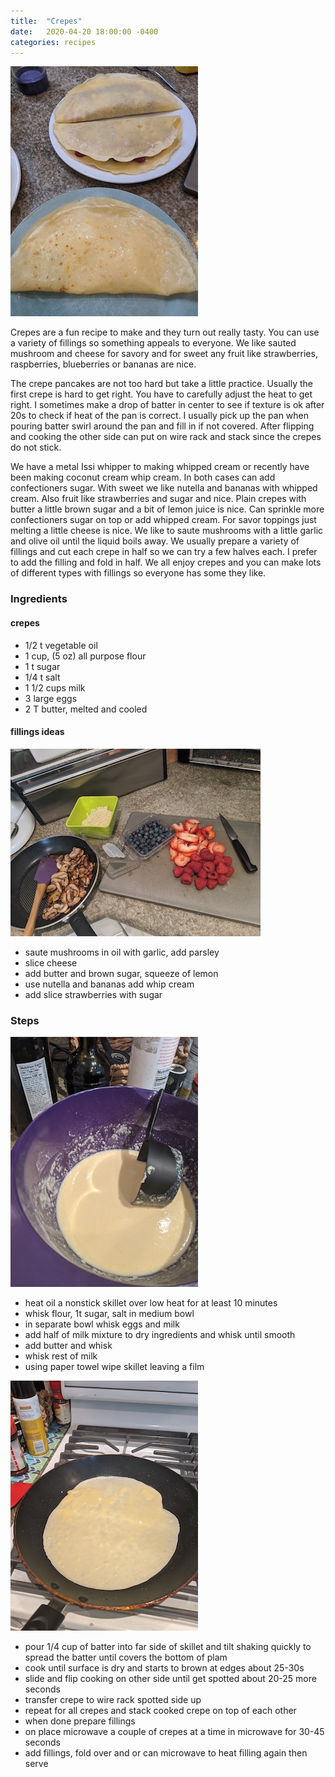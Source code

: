 ```yaml
---
title:  "Crepes"
date:   2020-04-20 18:00:00 -0400
categories: recipes
---
```


![Crepes](/assets/images/crepes.jpg)

Crepes are a fun recipe to make and they turn out really tasty.  You can use a variety of fillings so something appeals to everyone.
We like sauted mushroom and cheese for savory and for sweet any fruit like strawberries, raspberries, blueberries or bananas are nice.

The crepe pancakes are not too hard but take a little practice.  Usually the first crepe is hard to get right.  You have to carefully adjust
the heat to get right.  I sometimes make a drop of batter in center to see if texture is ok after 20s to check if heat of
the pan is correct.  I usually pick up the pan when pouring batter swirl around the pan and fill in if not covered.  After
flipping and cooking the other side can put on wire rack and stack since the crepes do not stick.  

We have a metal Issi whipper to making whipped cream or recently have been making coconut cream whip cream.  In both cases can add confectioners sugar.  With sweet we like nutella and bananas with whipped cream.  Also fruit like strawberries and sugar and nice.  Plain crepes with butter a little brown sugar and a bit of lemon juice is nice.  Can sprinkle more confectioners sugar on top or add whipped cream.  For savor toppings just melting a little cheese
is nice.  We like to saute mushrooms with a little garlic and olive oil until the liquid boils away.  We usually prepare a
variety of fillings and cut each crepe in half so we can try a few halves each.  I prefer to add the filling and fold in
half.  We all enjoy crepes and you can make lots of different types with fillings so everyone has some they like.

### Ingredients
#### crepes
- 1/2 t vegetable oil
- 1 cup, (5 oz) all purpose flour
- 1 t sugar
- 1/4 t salt
- 1 1/2 cups milk
- 3 large eggs
- 2 T butter, melted and cooled

#### fillings ideas

![Crepe filling](/assets/images/crepes3.jpg)

- saute mushrooms in oil with garlic, add parsley
- slice cheese
- add butter and brown sugar, squeeze of lemon
- use nutella and bananas add whip cream
- add slice strawberries with sugar

### Steps

![Crepes batter](/assets/images/crepes1.jpg)

- heat oil a nonstick skillet over low heat for at least 10 minutes
- whisk flour, 1t sugar, salt in medium bowl
- in separate bowl whisk eggs and milk
- add half of milk mixture to dry ingredients and whisk until smooth
- add butter and whisk
- whisk rest of milk
- using paper towel wipe skillet leaving a film

![Crepes in pan](/assets/images/crepes2.jpg)

- pour 1/4 cup of batter into far side of skillet and tilt shaking quickly to spread the batter until covers the bottom of plam
- cook until surface is dry and starts to brown at edges about 25-30s
- slide and flip cooking on other side until get spotted about 20-25 more seconds
- transfer crepe to wire rack spotted side up
- repeat for all crepes and stack cooked crepe on top of each other
- when done prepare fillings
- on place microwave a couple of crepes at a time in microwave for 30-45 seconds
- add fillings, fold over and or can microwave to heat filling again then serve
